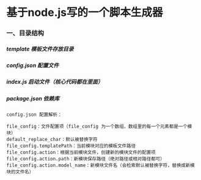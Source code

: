 # **基于node.js写的一个脚本生成器**

### 一、目录结构
#####  template 模板文件存放目录
#####  config.json 配置文件
#####  index.js 启动文件（核心代码都在里面）
#####  package.json 依赖库


~~~~
config.json 配置解析：

file_config：文件配置项（file_config 为一个数组，数组里的每一个元素都是一个模块）
default_replace_char：默认被替换字符
file_config.templatePath：当前模块对应的模板文件路径
file_config.action：根据当前模块文件，创建新的模块文件的配置项
file_config.action.path：新模块保存路径（绝对路径或相对路径都可）
file_config.action.model_name：新模块文件名（会检索默认被替换字符，替换成新模块的文件名）

